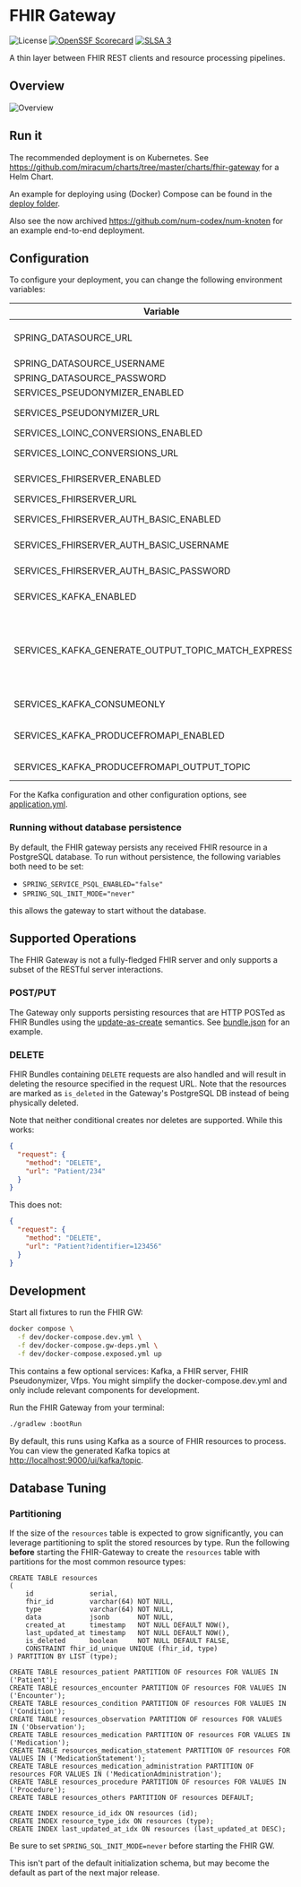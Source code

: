 # FHIR Gateway

![License](https://img.shields.io/github/license/miracum/fhir-gateway)
[![OpenSSF Scorecard](https://api.securityscorecards.dev/projects/github.com/miracum/fhir-gateway/badge)](https://scorecard.dev/viewer/?uri=github.com/miracum/fhir-gateway)
[![SLSA 3](https://slsa.dev/images/gh-badge-level3.svg)](https://slsa.dev)

A thin layer between FHIR REST clients and resource processing pipelines.

## Overview

![Overview](docs/img/overview.png "Overview")

## Run it

The recommended deployment is on Kubernetes. See <https://github.com/miracum/charts/tree/master/charts/fhir-gateway> for a Helm Chart.

An example for deploying using (Docker) Compose can be found in the [deploy folder](./deploy/README.md).

Also see the now archived <https://github.com/num-codex/num-knoten> for an example end-to-end deployment.

## Configuration

To configure your deployment, you can change the following environment variables:

| Variable                                              | Description                                                                                                                                                                                                                                                                                                                          | Default                                   |
|-------------------------------------------------------|--------------------------------------------------------------------------------------------------------------------------------------------------------------------------------------------------------------------------------------------------------------------------------------------------------------------------------------|-------------------------------------------|
| SPRING_DATASOURCE_URL                                 | JDBC URL of the Postgres DB to store the received FHIR resources, needs to be set to an empty variable if no PSQL db is to be connected to                                                                                                                                                                                           | jdbc:postgresql://fhir-db:5432/fhir       |
| SPRING_DATASOURCE_USERNAME                            | Username of the Postgres DB                                                                                                                                                                                                                                                                                                          | postgres                                  |
| SPRING_DATASOURCE_PASSWORD                            | Password for the Postgres DB                                                                                                                                                                                                                                                                                                         | postgres                                  |
| SERVICES_PSEUDONYMIZER_ENABLED                        | Whether pseudonymization should be enabled.                                                                                                                                                                                                                                                                                          | true                                      |
| SERVICES_PSEUDONYMIZER_URL                            | URL of the [FHIR Pseudonymizer service](https://github.com/miracum/fhir-pseudonymizer)                                                                                                                                                                                                                                               | <http://fhir-pseudonymizer:8080/fhir>     |
| SERVICES_LOINC_CONVERSIONS_ENABLED                    | Wether LOINC harmonization should be enabled                                                                                                                                                                                                                                                                                         | true                                      |
| SERVICES_LOINC_CONVERSIONS_URL                        | URL of the [LOINC conversion service](https://github.com/miracum/loinc-conversion)                                                                                                                                                                                                                                                   | <http://loinc-converter:8080/conversions> |
| SERVICES_FHIRSERVER_ENABLED                           | Whether to send received resources to a downstream FHIR server                                                                                                                                                                                                                                                                       | false                                     |
| SERVICES_FHIRSERVER_URL                               | URL of the FHIR server to send data to                                                                                                                                                                                                                                                                                               | <http://fhir-server:8080/fhir>            |
| SERVICES_FHIRSERVER_AUTH_BASIC_ENABLED                | Enable HTTP basic auth for sending data to FHIR server                                                                                                                                                                                                                                                                               | false                                     |
| SERVICES_FHIRSERVER_AUTH_BASIC_USERNAME               | HTTP basic auth username of the FHIR server to send data to                                                                                                                                                                                                                                                                          | `""`                                      |
| SERVICES_FHIRSERVER_AUTH_BASIC_PASSWORD               | HTTP basic auth password of the FHIR server to send data to                                                                                                                                                                                                                                                                          | `""`                                      |
| SERVICES_KAFKA_ENABLED                                | Enable reading FHIR resources from, and writing them back to a Kafka cluster                                                                                                                                                                                                                                                         | false                                     |
| SERVICES_KAFKA_GENERATE_OUTPUT_TOPIC_MATCH_EXPRESSION | Allows for dynamically generating the Kafka output topic's name based on the input topic. Used to set a regular expression which is applied to the input topic and the first match is replaced with the value of `SERVICES_KAFKA_GENERATE_OUTPUT_TOPIC_REPLACE_WITH`. You can set this to `"^"` to add a prefix to the output topic. | `""`                                      |
| SERVICES_KAFKA_CONSUMEONLY                            | Enable reading FHIR resources from a Kafka cluster without writing them back                                                                                                                                                                                                                                                         | false                                     |
| SERVICES_KAFKA_PRODUCEFROMAPI_ENABLED                 | Enable writing FHIR resources to a Kafka cluster when receiving them from API instead reading from Kafka                                                                                                                                                                                                                             | false                                     |
| SERVICES_KAFKA_PRODUCEFROMAPI_OUTPUT_TOPIC            | Name of the topic where resources received from API should be written to                                                                                                                                                                                                                                                             | fhir.gateway.ouput                        |

For the Kafka configuration and other configuration options,
see [application.yml](src/main/resources/application.yml).

### Running without database persistence

By default, the FHIR gateway persists any received FHIR resource in a PostgreSQL database.
To run without persistence, the following variables both need to be set:

- `SPRING_SERVICE_PSQL_ENABLED="false"`
- `SPRING_SQL_INIT_MODE="never"`

this allows the gateway to start without the database.

## Supported Operations

The FHIR Gateway is not a fully-fledged FHIR server and only supports a subset of the RESTful server
interactions.

### POST/PUT

The Gateway only supports persisting resources that are HTTP POSTed as FHIR Bundles using
the [update-as-create](https://www.hl7.org/fhir/http.html#upsert) semantics.
See [bundle.json](tests/e2e/data/bundle.json) for an example.

### DELETE

FHIR Bundles containing `DELETE` requests are also handled and will result in deleting the resource
specified in the request URL. Note that the resources are marked as `is_deleted` in the Gateway's
PostgreSQL DB instead of being physically deleted.

Note that neither conditional creates nor deletes are supported. While this works:

```json
{
  "request": {
    "method": "DELETE",
    "url": "Patient/234"
  }
}
```

This does not:

```json
{
  "request": {
    "method": "DELETE",
    "url": "Patient?identifier=123456"
  }
}
```

## Development

Start all fixtures to run the FHIR GW:

```sh
docker compose \
  -f dev/docker-compose.dev.yml \
  -f dev/docker-compose.gw-deps.yml \
  -f dev/docker-compose.exposed.yml up
```

This contains a few optional services: Kafka, a FHIR server, FHIR Pseudonymizer, Vfps. You might simplify the
docker-compose.dev.yml and only include relevant components for development.

Run the FHIR Gateway from your terminal:

```sh
./gradlew :bootRun
```

By default, this runs using Kafka as a source of FHIR resources to process. You can view the generated Kafka topics
at <http://localhost:9000/ui/kafka/topic>.

## Database Tuning

### Partitioning

If the size of the `resources` table is expected to grow significantly, you can leverage
partitioning to split the stored resources by type. Run the following **before** starting the
FHIR-Gateway to create the `resources` table with partitions for the most common resource types:

```postgresql
CREATE TABLE resources
(
    id              serial,
    fhir_id         varchar(64) NOT NULL,
    type            varchar(64) NOT NULL,
    data            jsonb       NOT NULL,
    created_at      timestamp   NOT NULL DEFAULT NOW(),
    last_updated_at timestamp   NOT NULL DEFAULT NOW(),
    is_deleted      boolean     NOT NULL DEFAULT FALSE,
    CONSTRAINT fhir_id_unique UNIQUE (fhir_id, type)
) PARTITION BY LIST (type);

CREATE TABLE resources_patient PARTITION OF resources FOR VALUES IN ('Patient');
CREATE TABLE resources_encounter PARTITION OF resources FOR VALUES IN ('Encounter');
CREATE TABLE resources_condition PARTITION OF resources FOR VALUES IN ('Condition');
CREATE TABLE resources_observation PARTITION OF resources FOR VALUES IN ('Observation');
CREATE TABLE resources_medication PARTITION OF resources FOR VALUES IN ('Medication');
CREATE TABLE resources_medication_statement PARTITION OF resources FOR VALUES IN ('MedicationStatement');
CREATE TABLE resources_medication_administration PARTITION OF resources FOR VALUES IN ('MedicationAdministration');
CREATE TABLE resources_procedure PARTITION OF resources FOR VALUES IN ('Procedure');
CREATE TABLE resources_others PARTITION OF resources DEFAULT;

CREATE INDEX resource_id_idx ON resources (id);
CREATE INDEX resource_type_idx ON resources (type);
CREATE INDEX last_updated_at_idx ON resources (last_updated_at DESC);
```

Be sure to set `SPRING_SQL_INIT_MODE=never` before starting the FHIR GW.

This isn't part of the default initialization schema, but may become the default as part of the next
major release.
